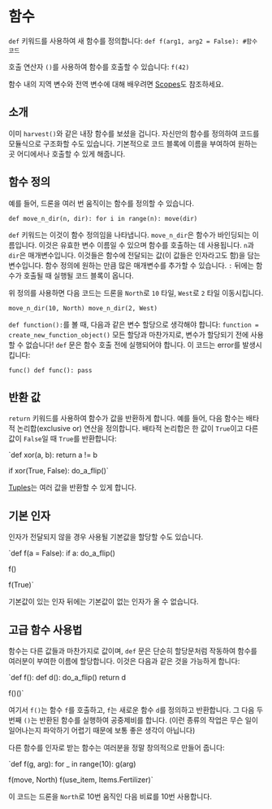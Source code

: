 # 함수
`def` 키워드를 사용하여 새 함수를 정의합니다:
`def f(arg1, arg2 = False):
	#함수 코드`

호출 연산자 `()`를 사용하여 함수를 호출할 수 있습니다:
`f(42)`

함수 내의 지역 변수와 전역 변수에 대해 배우려면 [Scopes](docs/scripting/scopes.md)도 참조하세요.

## 소개
이미 `harvest()`와 같은 내장 함수를 보셨을 겁니다.
자신만의 함수를 정의하여 코드를 모듈식으로 구조화할 수도 있습니다. 기본적으로 코드 블록에 이름을 부여하여 원하는 곳 어디에서나 호출할 수 있게 해줍니다.

## 함수 정의
예를 들어, 드론을 여러 번 움직이는 함수를 정의할 수 있습니다.

`def move_n_dir(n, dir):
	for i in range(n):
		move(dir)`

`def` 키워드는 이것이 함수 정의임을 나타냅니다.
`move_n_dir`은 함수가 바인딩되는 이름입니다. 이것은 유효한 변수 이름일 수 있으며 함수를 호출하는 데 사용됩니다.
`n`과 `dir`은 매개변수입니다. 이것들은 함수에 전달되는 값(이 값들은 인자라고도 함)을 담는 변수입니다. 함수 정의에 원하는 만큼 많은 매개변수를 추가할 수 있습니다.
`:` 뒤에는 함수가 호출될 때 실행될 코드 블록이 옵니다.

위 정의를 사용하면 다음 코드는 드론을 `North`로 `10` 타일, `West`로 `2` 타일 이동시킵니다.

`move_n_dir(10, North)
move_n_dir(2, West)`

`def function():`를 볼 때, 다음과 같은 변수 할당으로 생각해야 합니다:
`function = create_new_function_object()`
모든 할당과 마찬가지로, 변수가 할당되기 전에 사용할 수 없습니다!
`def` 문은 함수 호출 전에 실행되어야 합니다.
이 코드는 error를 발생시킵니다:

`func()
def func():
	pass`

## 반환 값
`return` 키워드를 사용하여 함수가 값을 반환하게 합니다.
예를 들어, 다음 함수는 배타적 논리합(exclusive or) 연산을 정의합니다. 배타적 논리합은 한 값이 `True`이고 다른 값이 `False`일 때 `True`를 반환합니다:

`def xor(a, b):
	return a != b

if xor(True, False):
	do_a_flip()`

[Tuples](docs/scripting/tuples.md)는 여러 값을 반환할 수 있게 합니다.

## 기본 인자
인자가 전달되지 않을 경우 사용될 기본값을 할당할 수도 있습니다.

`def f(a = False):
	if a:
		do_a_flip()

f()

f(True)`

기본값이 있는 인자 뒤에는 기본값이 없는 인자가 올 수 없습니다.

## 고급 함수 사용법
함수는 다른 값들과 마찬가지로 값이며, `def` 문은 단순히 할당문처럼 작동하여 함수를 여러분이 부여한 이름에 할당합니다.
이것은 다음과 같은 것을 가능하게 합니다:

`def f():
	def d():
		do_a_flip()
	return d

f()()`

여기서 `f()`는 함수 `f`를 호출하고, `f`는 새로운 함수 `d`를 정의하고 반환합니다. 그 다음 두 번째 `()`는 반환된 함수를 실행하여 공중제비를 합니다.
(이런 종류의 작업은 무슨 일이 일어나는지 파악하기 어렵기 때문에 보통 좋은 생각이 아닙니다)

다른 함수를 인자로 받는 함수는 여러분을 정말 창의적으로 만들어 줍니다:

`def f(g, arg):
	for _ in range(10):
		g(arg)

f(move, North)
f(use_item, Items.Fertilizer)`

이 코드는 드론을 `North`로 10번 움직인 다음 비료를 10번 사용합니다.